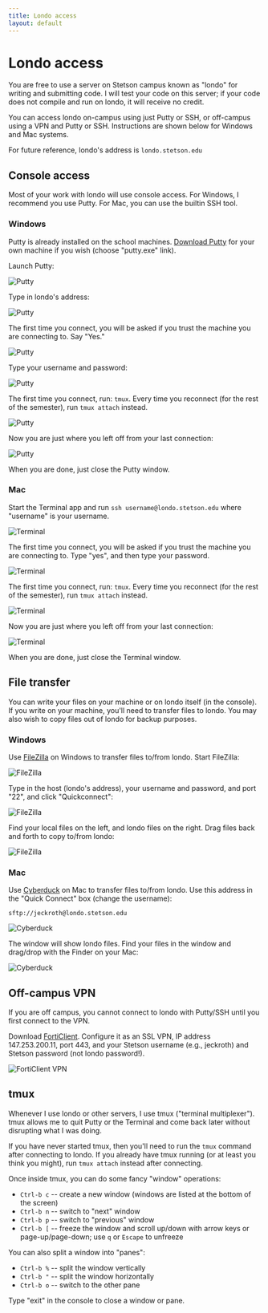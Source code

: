 ```yaml
---
title: Londo access
layout: default
---
```


# Londo access

You are free to use a server on Stetson campus known as "londo" for writing and submitting code. I will test your code on this server; if your code does not compile and run on londo, it will receive no credit.

You can access londo on-campus using just Putty or SSH, or off-campus using a VPN and Putty or SSH. Instructions are shown below for Windows and Mac systems.

For future reference, londo's address is `londo.stetson.edu`

## Console access

Most of your work with londo will use console access. For Windows, I recommend you use Putty. For Mac, you can use the builtin SSH tool.

### Windows

Putty is already installed on the school machines. [Download Putty](http://www.chiark.greenend.org.uk/~sgtatham/putty/download.html) for your own machine if you wish (choose "putty.exe" link).

Launch Putty:

![Putty](/images/putty-1.png)

Type in londo's address:

![Putty](/images/putty-2.png)

The first time you connect, you will be asked if you trust the machine you are connecting to. Say "Yes."

![Putty](/images/putty-3.png)

Type your username and password:

![Putty](/images/putty-4.png)

The first time you connect, run: `tmux`. Every time you reconnect (for the rest of the semester), run `tmux attach` instead.

![Putty](/images/putty-5.png)

Now you are just where you left off from your last connection:

![Putty](/images/putty-6.png)

When you are done, just close the Putty window.

### Mac

Start the Terminal app and run `ssh username@londo.stetson.edu` where "username" is your username.

![Terminal](/images/ssh-1.png)

The first time you connect, you will be asked if you trust the machine you are connecting to. Type "yes", and then type your password.

![Terminal](/images/ssh-2.png)

The first time you connect, run: `tmux`. Every time you reconnect (for the rest of the semester), run `tmux attach` instead.

![Terminal](/images/ssh-3.png)

Now you are just where you left off from your last connection:

![Terminal](/images/ssh-4.png)

When you are done, just close the Terminal window.

## File transfer

You can write your files on your machine or on londo itself (in the console). If you write on your machine, you'll need to transfer files to londo. You may also wish to copy files out of londo for backup purposes.

### Windows

Use [FileZilla](https://filezilla-project.org/download.php?type=client) on Windows to transfer files to/from londo. Start FileZilla:

![FileZilla](/images/filezilla-1.png)

Type in the host (londo's address), your username and password, and port "22", and click "Quickconnect":

![FileZilla](/images/filezilla-2.png)

Find your local files on the left, and londo files on the right. Drag files back and forth to copy to/from londo:

![FileZilla](/images/filezilla-3.png)

### Mac

Use [Cyberduck](https://cyberduck.io/?l=en) on Mac to transfer files to/from londo. Use this address in the "Quick Connect" box (change the username):

```
sftp://jeckroth@londo.stetson.edu
```

![Cyberduck](/images/cyberduck-1.png)

The window will show londo files. Find your files in the window and drag/drop with the Finder on your Mac:

![Cyberduck](/images/cyberduck-2.png)

## Off-campus VPN

If you are off campus, you cannot connect to londo with Putty/SSH until you first connect to the VPN.

Download [FortiClient](http://www.forticlient.com/downloads). Configure it as an SSL VPN, IP address 147.253.200.11, port 443, and your Stetson username (e.g., jeckroth) and Stetson password (not londo password!).

![FortiClient VPN](/images/forticlient.png)

## tmux

Whenever I use londo or other servers, I use tmux ("terminal
multiplexer"). tmux allows me to quit Putty or the Terminal and come
back later without disrupting what I was doing.

If you have never started tmux, then you'll need to run the `tmux`
command after connecting to londo. If you already have tmux running
(or at least you think you might), run `tmux attach` instead after
connecting.

Once inside tmux, you can do some fancy "window" operations:

- `Ctrl-b c` -- create a new window (windows are listed at the bottom of the screen)
- `Ctrl-b n` -- switch to "next" window
- `Ctrl-b p` -- switch to "previous" window
- `Ctrl-b [` -- freeze the window and scroll up/down with arrow keys or page-up/page-down; use `q` or `Escape` to unfreeze

You can also split a window into "panes":

- `Ctrl-b %` -- split the window vertically
- `Ctrl-b "` -- split the window horizontally
- `Ctrl-b o` -- switch to the other pane

Type "exit" in the console to close a window or pane.

